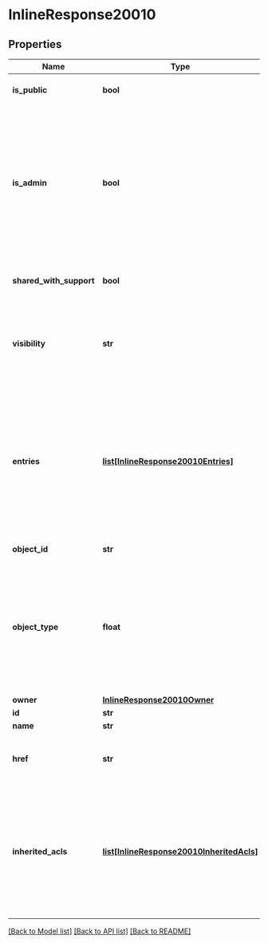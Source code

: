 # InlineResponse20010

## Properties
Name | Type | Description | Notes
------------ | ------------- | ------------- | -------------
**is_public** | **bool** | True if the object is public | [optional] 
**is_admin** | **bool** | True if the requesting user has RESHARE privileges on the object.      If set to false, entries that do not relate to the caller are removed from the output. | [optional] 
**shared_with_support** | **bool** | True if the object is shared with support | [optional] 
**visibility** | **str** | A description string indicating whether the object is public or private | [optional] 
**entries** | [**list[InlineResponse20010Entries]**](InlineResponse20010Entries.md) | The current share entries for the object. Each share entry indicates      an entity that the object is shared with and the permissions granted to the entity | [optional] 
**object_id** | **str** | The ID of the object | [optional] 
**object_type** | **float** | Set to the value 1, indicating the the objectId indicates a document,       or 4, indicating that the objectId indicates a folder | [optional] 
**owner** | [**InlineResponse20010Owner**](InlineResponse20010Owner.md) |  | [optional] 
**id** | **str** | Not used | [optional] 
**name** | **str** | Not used | [optional] 
**href** | **str** | A URL referencing the API to get this structure | [optional] 
**inherited_acls** | [**list[InlineResponse20010InheritedAcls]**](InlineResponse20010InheritedAcls.md) | A list of parent objects from which this object inherits access       rights. Parent objects are currently always folders | [optional] 

[[Back to Model list]](../README.md#documentation-for-models) [[Back to API list]](../README.md#documentation-for-api-endpoints) [[Back to README]](../README.md)



